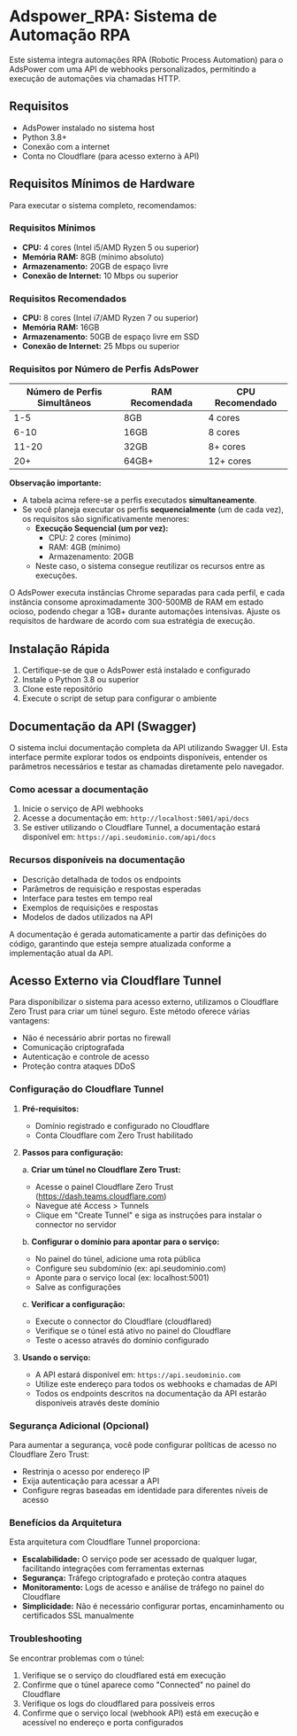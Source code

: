 # Adspower_RPA: Sistema de Automação RPA

Este sistema integra automações RPA (Robotic Process Automation) para o AdsPower com uma API de webhooks personalizados, permitindo a execução de automações via chamadas HTTP.

## Requisitos

- AdsPower instalado no sistema host
- Python 3.8+
- Conexão com a internet
- Conta no Cloudflare (para acesso externo à API)

## Requisitos Mínimos de Hardware

Para executar o sistema completo, recomendamos:

### Requisitos Mínimos
- **CPU:** 4 cores (Intel i5/AMD Ryzen 5 ou superior)
- **Memória RAM:** 8GB (mínimo absoluto)
- **Armazenamento:** 20GB de espaço livre
- **Conexão de Internet:** 10 Mbps ou superior

### Requisitos Recomendados
- **CPU:** 8 cores (Intel i7/AMD Ryzen 7 ou superior)
- **Memória RAM:** 16GB
- **Armazenamento:** 50GB de espaço livre em SSD
- **Conexão de Internet:** 25 Mbps ou superior

### Requisitos por Número de Perfis AdsPower
| Número de Perfis **Simultâneos** | RAM Recomendada | CPU Recomendado |
|------------------|-----------------|-----------------|
| 1-5              | 8GB             | 4 cores         |
| 6-10             | 16GB            | 8 cores         |
| 11-20            | 32GB            | 8+ cores        |
| 20+              | 64GB+           | 12+ cores       |

**Observação importante:** 
- A tabela acima refere-se a perfis executados **simultaneamente**. 
- Se você planeja executar os perfis **sequencialmente** (um de cada vez), os requisitos são significativamente menores:
  - **Execução Sequencial (um por vez):** 
    - CPU: 2 cores (mínimo)
    - RAM: 4GB (mínimo)
    - Armazenamento: 20GB
  - Neste caso, o sistema consegue reutilizar os recursos entre as execuções.

O AdsPower executa instâncias Chrome separadas para cada perfil, e cada instância consome aproximadamente 300-500MB de RAM em estado ocioso, podendo chegar a 1GB+ durante automações intensivas. Ajuste os requisitos de hardware de acordo com sua estratégia de execução.

## Instalação Rápida

1. Certifique-se de que o AdsPower está instalado e configurado
2. Instale o Python 3.8 ou superior
3. Clone este repositório
4. Execute o script de setup para configurar o ambiente

## Documentação da API (Swagger)

O sistema inclui documentação completa da API utilizando Swagger UI. Esta interface permite explorar todos os endpoints disponíveis, entender os parâmetros necessários e testar as chamadas diretamente pelo navegador.

### Como acessar a documentação

1. Inicie o serviço de API webhooks
2. Acesse a documentação em: `http://localhost:5001/api/docs`
3. Se estiver utilizando o Cloudflare Tunnel, a documentação estará disponível em: `https://api.seudominio.com/api/docs`

### Recursos disponíveis na documentação

- Descrição detalhada de todos os endpoints
- Parâmetros de requisição e respostas esperadas
- Interface para testes em tempo real
- Exemplos de requisições e respostas
- Modelos de dados utilizados na API

A documentação é gerada automaticamente a partir das definições do código, garantindo que esteja sempre atualizada conforme a implementação atual da API.

## Acesso Externo via Cloudflare Tunnel

Para disponibilizar o sistema para acesso externo, utilizamos o Cloudflare Zero Trust para criar um túnel seguro. Este método oferece várias vantagens:

- Não é necessário abrir portas no firewall
- Comunicação criptografada
- Autenticação e controle de acesso
- Proteção contra ataques DDoS

### Configuração do Cloudflare Tunnel

1. **Pré-requisitos:**
   - Domínio registrado e configurado no Cloudflare
   - Conta Cloudflare com Zero Trust habilitado

2. **Passos para configuração:**

   a. **Criar um túnel no Cloudflare Zero Trust:**
   - Acesse o painel Cloudflare Zero Trust (https://dash.teams.cloudflare.com)
   - Navegue até Access > Tunnels
   - Clique em "Create Tunnel" e siga as instruções para instalar o connector no servidor

   b. **Configurar o domínio para apontar para o serviço:**
   - No painel do túnel, adicione uma rota pública
   - Configure seu subdomínio (ex: api.seudominio.com)
   - Aponte para o serviço local (ex: localhost:5001)
   - Salve as configurações

   c. **Verificar a configuração:**
   - Execute o connector do Cloudflare (cloudflared)
   - Verifique se o túnel está ativo no painel do Cloudflare
   - Teste o acesso através do domínio configurado

3. **Usando o serviço:**
   - A API estará disponível em: `https://api.seudominio.com`
   - Utilize este endereço para todos os webhooks e chamadas de API
   - Todos os endpoints descritos na documentação da API estarão disponíveis através deste domínio

### Segurança Adicional (Opcional)

Para aumentar a segurança, você pode configurar políticas de acesso no Cloudflare Zero Trust:

- Restrinja o acesso por endereço IP
- Exija autenticação para acessar a API
- Configure regras baseadas em identidade para diferentes níveis de acesso

### Benefícios da Arquitetura

Esta arquitetura com Cloudflare Tunnel proporciona:

- **Escalabilidade:** O serviço pode ser acessado de qualquer lugar, facilitando integrações com ferramentas externas
- **Segurança:** Tráfego criptografado e proteção contra ataques
- **Monitoramento:** Logs de acesso e análise de tráfego no painel do Cloudflare
- **Simplicidade:** Não é necessário configurar portas, encaminhamento ou certificados SSL manualmente

### Troubleshooting

Se encontrar problemas com o túnel:

1. Verifique se o serviço do cloudflared está em execução
2. Confirme que o túnel aparece como "Connected" no painel do Cloudflare
3. Verifique os logs do cloudflared para possíveis erros
4. Confirme que o serviço local (webhook API) está em execução e acessível no endereço e porta configurados

